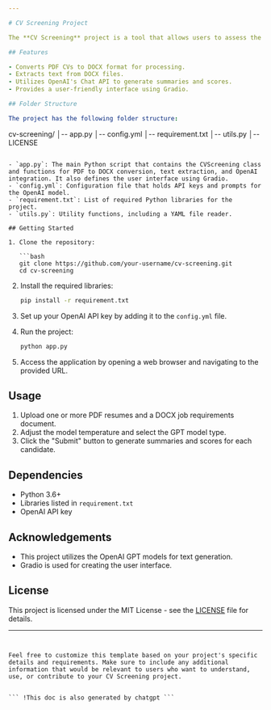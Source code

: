 ```yaml
---

# CV Screening Project

The **CV Screening** project is a tool that allows users to assess the suitability of job applicants based on their CVs and job requirements. The system takes in a CV in PDF format and a job requirements document in DOCX format, processes the information, generates a summary of the CV, and provides a score indicating how well the applicant matches the job requirements.

## Features

- Converts PDF CVs to DOCX format for processing.
- Extracts text from DOCX files.
- Utilizes OpenAI's Chat API to generate summaries and scores.
- Provides a user-friendly interface using Gradio.

## Folder Structure

The project has the following folder structure:

```
cv-screening/
│-- app.py
│-- config.yml
│-- requirement.txt
│-- utils.py
│-- LICENSE

```

- `app.py`: The main Python script that contains the CVScreening class and functions for PDF to DOCX conversion, text extraction, and OpenAI integration. It also defines the user interface using Gradio.
- `config.yml`: Configuration file that holds API keys and prompts for the OpenAI model.
- `requirement.txt`: List of required Python libraries for the project.
- `utils.py`: Utility functions, including a YAML file reader.

## Getting Started

1. Clone the repository:

   ```bash
   git clone https://github.com/your-username/cv-screening.git
   cd cv-screening
   ```

2. Install the required libraries:

   ```bash
   pip install -r requirement.txt
   ```

3. Set up your OpenAI API key by adding it to the `config.yml` file.

4. Run the project:

   ```bash
   python app.py
   ```

5. Access the application by opening a web browser and navigating to the provided URL.

## Usage

1. Upload one or more PDF resumes and a DOCX job requirements document.
2. Adjust the model temperature and select the GPT model type.
3. Click the "Submit" button to generate summaries and scores for each candidate.

## Dependencies

- Python 3.6+
- Libraries listed in `requirement.txt`
- OpenAI API key

## Acknowledgements

- This project utilizes the OpenAI GPT models for text generation.
- Gradio is used for creating the user interface.

## License

This project is licensed under the MIT License - see the [LICENSE](LICENSE) file for details.

---
```


Feel free to customize this template based on your project's specific details and requirements. Make sure to include any additional information that would be relevant to users who want to understand, use, or contribute to your CV Screening project.


``` !This doc is also generated by chatgpt ```
